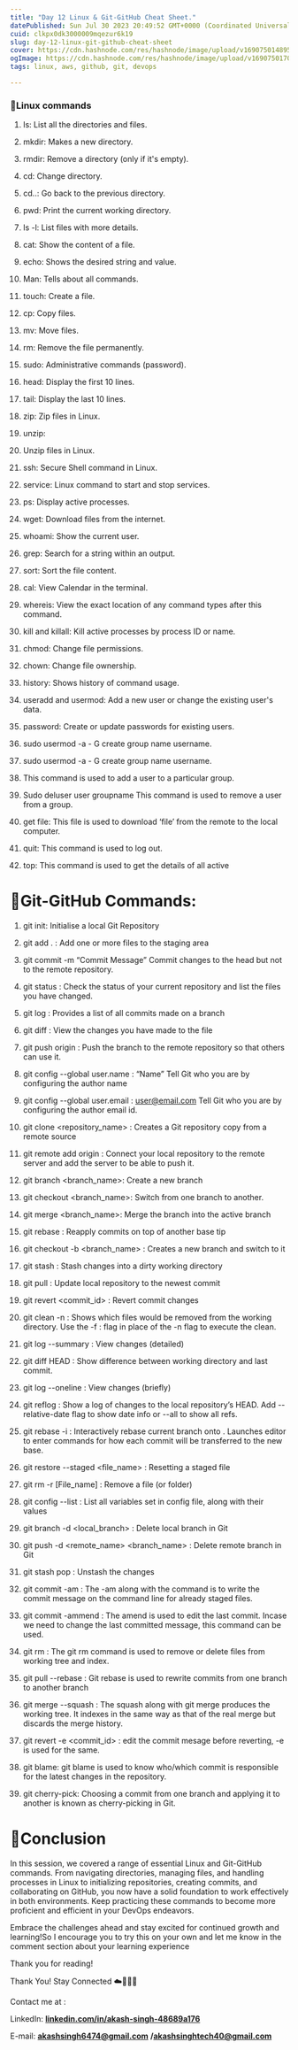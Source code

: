 ```yaml
---
title: "Day 12 Linux & Git-GitHub Cheat Sheet."
datePublished: Sun Jul 30 2023 20:49:52 GMT+0000 (Coordinated Universal Time)
cuid: clkpx0dk3000009mqezur6k19
slug: day-12-linux-git-github-cheat-sheet
cover: https://cdn.hashnode.com/res/hashnode/image/upload/v1690750148953/cccd3bc7-4eea-48ed-b1e4-55fa6a5b0942.png
ogImage: https://cdn.hashnode.com/res/hashnode/image/upload/v1690750170458/40256a4f-9ae0-4d2c-a740-a434c23addc8.png
tags: linux, aws, github, git, devops

---
```


### **🛞Linux commands**

1. ls: List all the directories and files.
    
2. mkdir: Makes a new directory.
    
3. rmdir: Remove a directory (only if it's empty).
    
4. cd: Change directory.
    
5. cd..: Go back to the previous directory.
    
6. pwd: Print the current working directory.
    
7. ls -l: List files with more details.
    
8. cat: Show the content of a file.
    
9. echo: Shows the desired string and value.
    
10. Man: Tells about all commands.
    
11. touch: Create a file.
    
12. cp: Copy files.
    
13. mv: Move files.
    
14. rm: Remove the file permanently.
    
15. sudo: Administrative commands (password).
    
16. head: Display the first 10 lines.
    
17. tail: Display the last 10 lines.
    
18. zip: Zip files in Linux.
    
19. unzip:
    
20. Unzip files in Linux.
    
21. ssh: Secure Shell command in Linux.
    
22. service: Linux command to start and stop services.
    
23. ps: Display active processes.
    
24. wget: Download files from the internet.
    
25. whoami: Show the current user.
    
26. grep: Search for a string within an output.
    
27. sort: Sort the file content.
    
28. cal: View Calendar in the terminal.
    
29. whereis: View the exact location of any command types after this command.
    
30. kill and killall: Kill active processes by process ID or name.
    
31. chmod: Change file permissions.
    
32. chown: Change file ownership.
    
33. history: Shows history of command usage.
    
34. useradd and usermod: Add a new user or change the existing user's data.
    
35. password: Create or update passwords for existing users.
    
36. sudo usermod -a - G create group name username.
    
37. sudo usermod -a - G create group name username.
    
38. This command is used to add a user to a particular group.
    
39. Sudo deluser user groupname This command is used to remove a user from a group.
    
40. get file: This file is used to download ‘file’ from the remote to the local computer.
    
41. quit: This command is used to log out.
    
42. top: This command is used to get the details of all active
    

# **🛞Git-GitHub Commands:**

1. git init: Initialise a local Git Repository
    
2. git add . : Add one or more files to the staging area
    
3. git commit -m “Commit Message” Commit changes to the head but not to the remote repository.
    
4. git status : Check the status of your current repository and list the files you have changed.
    
5. git log : Provides a list of all commits made on a branch
    
6. git diff : View the changes you have made to the file
    
7. git push origin : Push the branch to the remote repository so that others can use it.
    
8. git config --global user.name : “Name” Tell Git who you are by configuring the author name
    
9. git config --global user.email : [user@email.com](mailto:user@email.com) Tell Git who you are by configuring the author email id.
    
10. git clone &lt;repository\_name&gt; : Creates a Git repository copy from a remote source
    
11. git remote add origin : Connect your local repository to the remote server and add the server to be able to push it.
    
12. git branch &lt;branch\_name&gt;: Create a new branch
    
13. git checkout &lt;branch\_name&gt;: Switch from one branch to another.
    
14. git merge &lt;branch\_name&gt;: Merge the branch into the active branch
    
15. git rebase : Reapply commits on top of another base tip
    
16. git checkout -b &lt;branch\_name&gt; : Creates a new branch and switch to it
    
17. git stash : Stash changes into a dirty working directory
    
18. git pull : Update local repository to the newest commit
    
19. git revert &lt;commit\_id&gt; : Revert commit changes
    
20. git clean -n : Shows which files would be removed from the working directory. Use the -f : flag in place of the -n flag to execute the clean.
    
21. git log --summary : View changes (detailed)
    
22. git diff HEAD : Show difference between working directory and last commit.
    
23. git log --oneline : View changes (briefly)
    
24. git reflog : Show a log of changes to the local repository’s HEAD. Add --relative-date flag to show date info or --all to show all refs.
    
25. git rebase -i : Interactively rebase current branch onto . Launches editor to enter commands for how each commit will be transferred to the new base.
    
26. git restore --staged &lt;file\_name&gt; : Resetting a staged file
    
27. git rm -r \[File\_name\] : Remove a file (or folder)
    
28. git config --list : List all variables set in config file, along with their values
    
29. git branch -d &lt;local\_branch&gt; : Delete local branch in Git
    
30. git push -d &lt;remote\_name&gt; &lt;branch\_name&gt; : Delete remote branch in Git
    
31. git stash pop : Unstash the changes
    
32. git commit -am : The -am along with the command is to write the commit message on the command line for already staged files.
    
33. git commit -ammend : The amend is used to edit the last commit. Incase we need to change the last committed message, this command can be used.
    
34. git rm : The git rm command is used to remove or delete files from working tree and index.
    
35. git pull --rebase : Git rebase is used to rewrite commits from one branch to another branch
    
36. git merge --squash : The squash along with git merge produces the working tree. It indexes in the same way as that of the real merge but discards the merge history.
    
37. git revert -e &lt;commit\_id&gt; : edit the commit mesage before reverting, -e is used for the same.
    
38. git blame: git blame is used to know who/which commit is responsible for the latest changes in the repository.
    
39. git cherry-pick: Choosing a commit from one branch and applying it to another is known as cherry-picking in Git.
    

# **📌Conclusion**

In this session, we covered a range of essential Linux and Git-GitHub commands. From navigating directories, managing files, and handling processes in Linux to initializing repositories, creating commits, and collaborating on GitHub, you now have a solid foundation to work effectively in both environments. Keep practicing these commands to become more proficient and efficient in your DevOps endeavors.

Embrace the challenges ahead and stay excited for continued growth and learning!So I encourage you to try this on your own and let me know in the comment section about your learning experience

Thank you for reading!

Thank You! Stay Connected ☁️👩‍💻🌈

Contact me at :

LinkedIn: [**linkedin.com/in/akash-singh-48689a176**](http://linkedin.com/in/akash-singh-48689a176)

E-mail: [**akashsingh6474@gmail.com**](mailto:akashsingh6474@gmail.com) **/**[**akashsinghtech40@gmail.com**](mailto:akashsinghtech40@gmail.com)